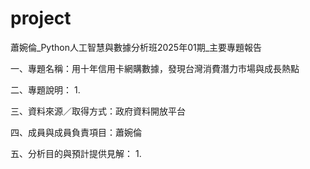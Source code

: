 # project
蕭婉倫_Python人工智慧與數據分析班2025年01期_主要專題報告

一、專題名稱：用十年信用卡網購數據，發現台灣消費潛力市場與成長熱點

二、專題說明：
    1. 

三、資料來源／取得方式：政府資料開放平台

四、成員與成員負責項目：蕭婉倫

五、分析目的與預計提供見解：
    1. 
